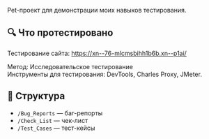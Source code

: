 Pet-проект для демонстрации моих навыков тестирования.

## 🔍 Что протестировано
Тестирование сайта: https://xn--76-mlcmsbihh1b6b.xn--p1ai/

Метод: Исследовательское тестирование  
Инструменты для тестирования: DevTools, Charles Proxy, JMeter. 

## 📁 Структура
- `/Bug_Reports` — баг-репорты
- `/Check_List` — чек-лист
- `/Test_Cases` — тест-кейсы


